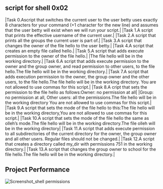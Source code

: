 ## script for shell 0x02

|Task 0.Ascript that switches the current user to the user betty uses  exactly 8 characters for your command (+1 character for the new line) and assumes  that the user betty will exist when we will run your script.|
|Task 1.A script that prints the effective username of the current user.|
|Task 2.A script that prints all the groups the current user is part of.|
|Task 3.A script that changes the owner of the file hello to the user betty.|
|Task 4.A script that creates an empty file called hello.|
|Task 5.A script that adds execute permission to the owner of the file hello.|
|The file hello will be in the working directory.|
|Task 6.A script that adds execute permission to the owner and the group owner, and read permission to other users, to the file hello.The file hello will be in the working directory.|
|Task 7.A script that adds execution permission to the owner, the group owner and the other users, to the file hello.The file hello will be in the working directory. You are not allowed to use commas for this script.|
|Task 8.A cript that sets the permission to the file hello as follows:Owner: no permission at all|
|Group: no permission at all, Other users: all the permissions.The file hello will be in the working directory You are not allowed to use commas for this script.|
|Task 9.A script that sets the mode of the file hello to this:The file hello will be in the working directory,You are not allowed to use commas for this script.|
|Task 10.A script that sets the mode of the file hello the same as olleh’s mode.The file hello will be in the working directory.The file olleh will be in the working directory|
|Task 11.A script that adds execute permission to all subdirectories of the current directory for the owner, the group owner and all other users. Regular files should not be changed.|
|Task 12.A script that creates a directory called my_dir with permissions 751 in the working directory.|
|Task 13.A script that changes the group owner to school for the file hello.The file hello will be in the working directory.|

## Project Performance
![Screenshot_shell permissions](https://github.com/warimap/alx-system_engineering-devops/assets/123955570/9f82cb02-6cd7-4416-9814-a3d5de93c9bb)


